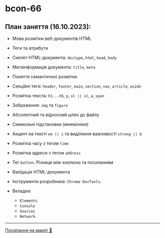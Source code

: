 # bcon-66

## План заняття (16.10.2023):

- Мова розмітки веб-документів HTML
- Теги та атрибути
- Cкелет HTML-документа: `doctype`, `html`, `head`, `body`
- Метаінформація документа: `title`, `meta`
- Поняття семантичної розмітки
- Секційні теги: `header`, `footer`, `main`, `section`, `nav`, `article`,
  `aside`
- Розмітка текста: `h1...h6`, `p`, `ol || ul`, `a`, `span`
- Зображення: `img` та `figure`
- Абсолютний та відносний шлях до файлу

- Символьні підстановки (мнемоніки)
- Акцент на тексті `em || i` та виділення важливості `strong || b`
- Розмітка часу з тегом `time`
- Розмітка адреси з тегом `address`
- Тег `button`. Різниця між кнопкою та посиланням

- Валідація HTML-документа
- Інструменти розробника: `Chrome DevTools`.
- Вкладки:
  - `Elements`
  - `Console`
  - `Sources`
  - `Network`.

---

[Посилання на макет 🎨](https://www.figma.com/file/SHNrA7r9RBXLqDUVYZjL1g/Simply-Chocolate?type=design&node-id=606%3A34&mode=design&t=nRzD3pyVqUjvLrgn-1)

